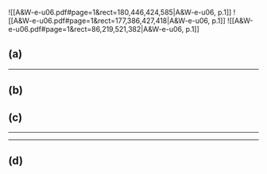 
![[A&W-e-u06.pdf#page=1&rect=180,446,424,585|A&W-e-u06, p.1]]
![[A&W-e-u06.pdf#page=1&rect=177,386,427,418|A&W-e-u06, p.1]]
![[A&W-e-u06.pdf#page=1&rect=86,219,521,382|A&W-e-u06, p.1]]


## (a)




___
## (b)




## (c)
___




___
## (d)
